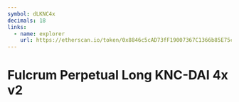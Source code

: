 ```yaml
---
symbol: dLKNC4x
decimals: 18
links:
  - name: explorer
    url: https://etherscan.io/token/0x8846c5cAD73fF19007367C1366b85E75c1885165
---
```


# Fulcrum Perpetual Long KNC-DAI 4x v2
